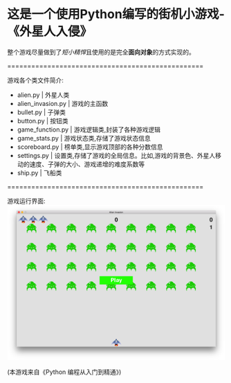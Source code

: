 # 这是一个使用Python编写的街机小游戏-《外星人入侵》

整个游戏尽量做到了*短小精悍*且使用的是完全**面向对象**的方式实现的。  

=================================================


游戏各个类文件简介:  
 * alien.py             |  外星人类
 * alien_invasion.py    |  游戏的主函数
 * bullet.py            |  子弹类
 * button.py            |  按钮类  
 * game_function.py     |  游戏逻辑类,封装了各种游戏逻辑  
 * game_stats.py        |  游戏状态类,存储了游戏状态信息  
 * scoreboard.py        |  榜单类,显示游戏顶部的各种分数信息
 * settings.py          | 设置类,存储了游戏的全局信息。比如,游戏的背景色、外星人移动的速度、子弹的大小、游戏递增的难度系数等
 * ship.py              |  飞船类

=================================================


 游戏运行界面:
 ![游戏运行界面](images/alien_invasion.png)
 

 (本游戏来自《Python 编程从入门到精通》)
